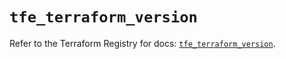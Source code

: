 # `tfe_terraform_version`

Refer to the Terraform Registry for docs: [`tfe_terraform_version`](https://registry.terraform.io/providers/hashicorp/tfe/0.65.1/docs/resources/terraform_version).
